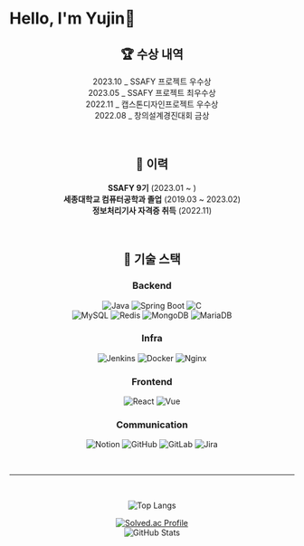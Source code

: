 # Hello, I'm Yujin🤍

<div align="center">

## 🏆 수상 내역

2023.10 _ SSAFY 프로젝트 우수상 <br>
2023.05 _ SSAFY 프로젝트 최우수상 <br>
2022.11 _ 캡스톤디자인프로젝트 우수상 <br>
2022.08 _ 창의설계경진대회 금상

<br>

## 📝 이력

**SSAFY 9기** (2023.01 ~ ) <br>
**세종대학교 컴퓨터공학과 졸업** (2019.03 ~ 2023.02) <br>
**정보처리기사 자격증 취득** (2022.11)

<br>

## 🎨 기술 스택

### Backend

![Java](https://img.shields.io/badge/Java-yellow.svg?&style=for-the-badge&logo=java&logoColor=#3776AB)
![Spring Boot](https://img.shields.io/badge/Spring%20Boot-6DB33F.svg?&style=for-the-badge&logo=Spring%20Boot&logoColor=white)
![C](https://img.shields.io/badge/C-A8B9CC.svg?&style=for-the-badge&logo=c&logoColor=white) <br>
![MySQL](https://img.shields.io/badge/MySQL-4479A1?style=for-the-badge&logo=MySQL&logoColor=white)
![Redis](https://img.shields.io/badge/Redis-DC382D.svg?&style=for-the-badge&logo=Redis&logoColor=white)
![MongoDB](https://img.shields.io/badge/mongoDB-47A248?style=for-the-badge&logo=MongoDB&logoColor=white)
![MariaDB](https://img.shields.io/badge/mariaDB-003545?style=for-the-badge&logo=mariaDB&logoColor=white)

### Infra

![Jenkins](https://img.shields.io/badge/Jenkins-D24939.svg?&style=for-the-badge&logo=Jenkins&logoColor=white)
![Docker](https://img.shields.io/badge/Docker-2496ED.svg?&style=for-the-badge&logo=Docker&logoColor=white)
![Nginx](https://img.shields.io/badge/Nginx-009639.svg?&style=for-the-badge&logo=Nginx&logoColor=white)

### Frontend

![React](https://img.shields.io/badge/React-61DAFB.svg?&style=for-the-badge&logo=React&logoColor=blue)
![Vue](https://img.shields.io/badge/Vue-4FC08D.svg?&style=for-the-badge&logo=Vue.js&logoColor=white)

### Communication

![Notion](https://img.shields.io/badge/Notion-white.svg?&style=for-the-badge&logo=Notion&logoColor=black)
![GitHub](https://img.shields.io/badge/GitHub-181717.svg?&style=for-the-badge&logo=GitHub&logoColor=로고색상)
![GitLab](https://img.shields.io/badge/Gitlab-FC6D26.svg?&style=for-the-badge&logo=Gitlab&logoColor=#FC6D26)
![Jira](https://img.shields.io/badge/Jira-0052CC.svg?&style=for-the-badge&logo=Jira&logoColor=Blue)

<br>

<hr/>

<br>

![Top Langs](https://github-readme-stats.vercel.app/api/top-langs/?username=Yujin830&layout=compact)

<a href="https://solved.ac/rladbwls30/" target="_blank">
   <img src="http://mazassumnida.wtf/api/v2/generate_badge?boj=rladbwls30" alt="Solved.ac Profile">
</a>

<br>

<img src="https://github-readme-stats.vercel.app/api?username=Yujin830&show_icons=true&theme=gruvbox" alt="GitHub Stats">

</div>
